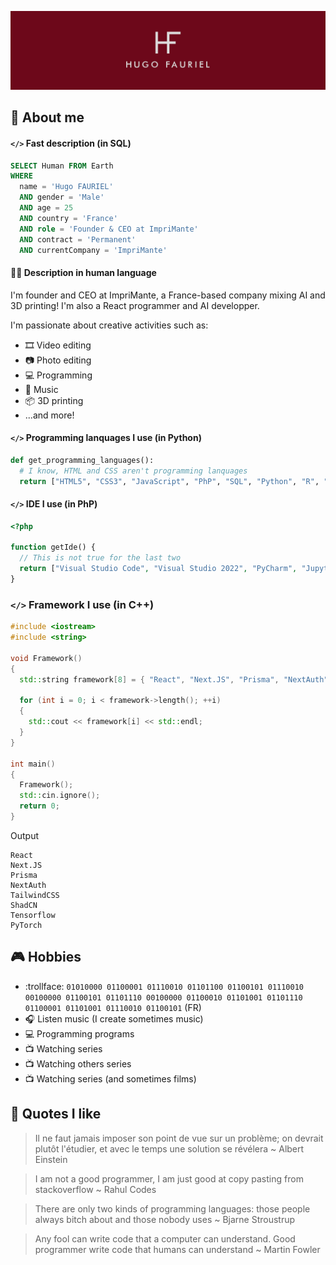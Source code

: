 ![Cover](https://github.com/Gentlhug/Gentlhug/blob/main/img/banniere_HUGO_FAURIEL_LinkedIn.jpg)

## :page_with_curl: About me

#### `</>` Fast description (in SQL)
```sql
SELECT Human FROM Earth
WHERE
  name = 'Hugo FAURIEL'
  AND gender = 'Male'
  AND age = 25
  AND country = 'France'
  AND role = 'Founder & CEO at ImpriMante'
  AND contract = 'Permanent'
  AND currentCompany = 'ImpriMante'
```

#### 👨‍💻 Description in human language
I'm founder and CEO at ImpriMante, a France-based company mixing AI and 3D printing!
I'm also a React programmer and AI developper.

I'm passionate about creative activities such as:
- :film_strip: Video editing
- :camera: Photo editing
- :computer: Programming
- :musical_note: Music
- :package: 3D printing
- ...and more!

#### `</>` Programming lanquages I use (in Python)
```python
def get_programming_languages():
  # I know, HTML and CSS aren't programming lanquages
  return ["HTML5", "CSS3", "JavaScript", "PhP", "SQL", "Python", "R", "C++"]
```

#### `</>` IDE I use (in PhP)
```php
<?php

function getIde() {
  // This is not true for the last two
  return ["Visual Studio Code", "Visual Studio 2022", "PyCharm", "Jupyter Notebook", "Bloc-notes", "Vim"];
}
```

### `</>` Framework I use (in C++)
```c++
#include <iostream>
#include <string>

void Framework()
{
  std::string framework[8] = { "React", "Next.JS", "Prisma", "NextAuth", "TailwindCSS", "ShadCN", "Tensorflow", "PyTorch" };

  for (int i = 0; i < framework->length(); ++i)
  {
    std::cout << framework[i] << std::endl;
  }
}

int main()
{
  Framework();
  std::cin.ignore();
  return 0;
}
```
Output
```
React
Next.JS
Prisma
NextAuth
TailwindCSS
ShadCN
Tensorflow
PyTorch
```

## :video_game: Hobbies
- :trollface: `01010000 01100001 01110010 01101100 01100101 01110010 00100000 01100101 01101110 00100000 01100010 01101001 01101110 01100001 01101001 01110010 01100101` (FR)
- :headphones: Listen music (I create sometimes music)
- :computer: Programming programs
- :tv: Watching series
- :tv: Watching others series
- :tv: Watching series (and sometimes films)

## :book: Quotes I like
> Il ne faut jamais imposer son point de vue sur un problème; on devrait plutôt l'étudier, et avec le temps une solution se révélera ~ Albert Einstein

> I am not a good programmer, I am just good at copy pasting from stackoverflow ~ Rahul Codes

> There are only two kinds of programming languages: those people always bitch about and those nobody uses ~ Bjarne Stroustrup

> Any fool can write code that a computer can understand. Good programmer write code that humans can understand ~ Martin Fowler

<!--
**Gentlhug/Gentlhug** is a ✨ _special_ ✨ repository because its `README.md` (this file) appears on your GitHub profile.

Here are some ideas to get you started:

- 🔭 I’m currently working on ...
- 🌱 I’m currently learning ...
- 👯 I’m looking to collaborate on ...
- 🤔 I’m looking for help with ...
- 💬 Ask me about ...
- 📫 How to reach me: ...
- 😄 Pronouns: ...
- ⚡ Fun fact: ...
-->
